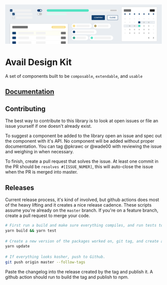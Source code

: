 ![Avail Design Kit](./docs/public/design-kit-cover.png)

# Avail Design Kit

A set of components built to be `composable`, `extendable`, and `usable`

## [Documentation](https://design.avail.co)

## Contributing

The best way to contribute to this library is to look at open issues or file an issue yourself if one doesn't already exist.

To suggest a component be added to the library open an issue and spec out the component with it's API. No component will be added without proper documentation. You can tag @pkrawc or @wade00 with reviewing the issue and weighing in when necessary.

To finish, create a pull request that solves the issue. At least one commit in the PR should be `resolves #[ISSUE_NUMER]`, this will auto-close the issue when the PR is merged into master.

## Releases

Current release process, it's kind of involved, but github actions does most of the heavy lifting and it creates a nice release cadence. These scripts assume you're already on the `master` branch. If you're on a feature branch, create a pull request to merge your code.

```bash
# First run a build and make sure everything compiles, and run tests to make sure all are passing
yarn build && yarn test

# Create a new version of the packages worked on, git tag, and create a CHANGELOG for those package.
yarn update

# If everything looks kosher, push to Github.
git push origin master --follow-tags
```

Paste the changelog into the release created by the tag and publish it. A github action should run to build the tag and publish to npm.
